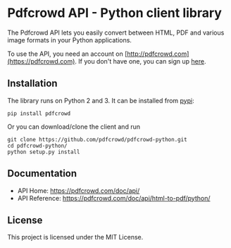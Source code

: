 # Pdfcrowd API - Python client library

The Pdfcrowd API lets you easily convert between HTML, PDF and various image
formats in your Python applications.

To use the API, you need an account on
[http://pdfcrowd.com](https://pdfcrowd.com). If you don't have one, you
can sign up [here](https://pdfcrowd.com/pricing/api/).

## Installation

The library runs on Python 2 and 3. It can be installed from
[pypi](http://pypi.python.org/pypi/pdfcrowd/):

    pip install pdfcrowd

Or you can download/clone the client and run

    git clone https://github.com/pdfcrowd/pdfcrowd-python.git
    cd pdfcrowd-python/
    python setup.py install

## Documentation

* API Home:  <https://pdfcrowd.com/doc/api/>
* API Reference:  <https://pdfcrowd.com/doc/api/html-to-pdf/python/>

## License

This project is licensed under the MIT License.
